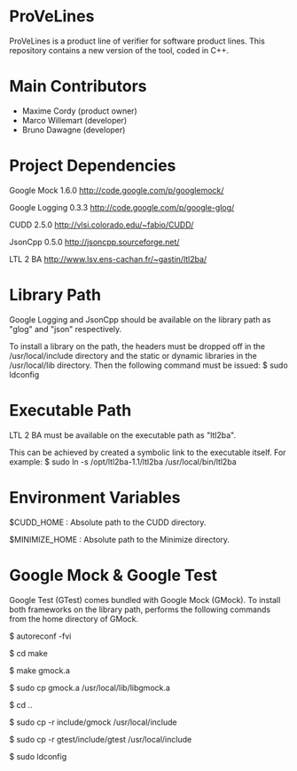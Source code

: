 # ProVeLines
ProVeLines is a product line of verifier for software product lines. This repository contains a new version of the tool, coded in C++.

# Main Contributors
- Maxime Cordy (product owner)
- Marco Willemart (developer)
- Bruno Dawagne (developer)

# Project Dependencies

Google Mock 1.6.0
http://code.google.com/p/googlemock/

Google Logging 0.3.3
http://code.google.com/p/google-glog/

CUDD 2.5.0
http://vlsi.colorado.edu/~fabio/CUDD/

JsonCpp 0.5.0
http://jsoncpp.sourceforge.net/

LTL 2 BA
http://www.lsv.ens-cachan.fr/~gastin/ltl2ba/


# Library Path

Google Logging and JsonCpp should be available on the library path
as "glog" and "json" respectively.

To install a library on the path, the headers must be dropped off in
the /usr/local/include directory and the static or dynamic libraries
in the /usr/local/lib directory. Then the following command must be
issued: $ sudo ldconfig


# Executable Path

LTL 2 BA must be available on the executable path as "ltl2ba".

This can be achieved by created a symbolic link to the executable
itself. For example:
$ sudo ln -s /opt/ltl2ba-1.1/ltl2ba /usr/local/bin/ltl2ba


# Environment Variables

$CUDD_HOME : Absolute path to the CUDD directory.

$MINIMIZE_HOME : Absolute path to the Minimize directory.


# Google Mock & Google Test

Google Test (GTest) comes bundled with Google Mock (GMock). To
install both frameworks on the library path, performs the following
commands from the home directory of GMock.

$ autoreconf -fvi

$ cd make

$ make gmock.a

$ sudo cp gmock.a /usr/local/lib/libgmock.a

$ cd ..

$ sudo cp -r include/gmock /usr/local/include

$ sudo cp -r gtest/include/gtest /usr/local/include

$ sudo ldconfig
